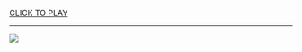 
<a href="https://premium76.site?title=123_games_unblocked&ref=13M">CLICK TO PLAY</a></h3>
<hr>

<a href="https://premium76.site?title=123_games_unblocked&ref=13M"><img src="https://clearcache.store/games.png"></a>


